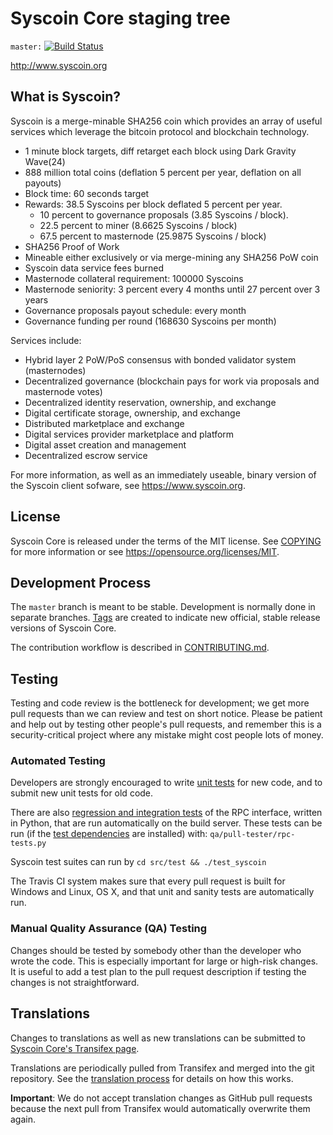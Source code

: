 Syscoin Core staging tree 
=========================

`master:` [![Build Status](https://travis-ci.org/syscoin/syscoin.svg?branch=master)](https://travis-ci.org/syscoin/syscoin) 

http://www.syscoin.org

What is Syscoin?
----------------

Syscoin is a merge-minable SHA256 coin which provides an array of useful services
which leverage the bitcoin protocol and blockchain technology.

- 1 minute block targets, diff retarget each block using Dark Gravity Wave(24) 
- 888 million total coins (deflation 5 percent per year, deflation on all payouts)
- Block time: 60 seconds target
- Rewards: 38.5 Syscoins per block deflated 5 percent per year. 
  - 10 percent to governance proposals (3.85 Syscoins / block). 
  - 22.5 percent to miner (8.6625 Syscoins / block)
  - 67.5 percent to masternode (25.9875 Syscoins / block)
- SHA256 Proof of Work
- Mineable either exclusively or via merge-mining any SHA256 PoW coin
- Syscoin data service fees burned
- Masternode collateral requirement: 100000 Syscoins
- Masternode seniority: 3 percent every 4 months until 27 percent over 3 years
- Governance proposals payout schedule: every month
- Governance funding per round (168630 Syscoins per month)

Services include:

- Hybrid layer 2 PoW/PoS consensus with bonded validator system (masternodes)
- Decentralized governance (blockchain pays for work via proposals and masternode votes)
- Decentralized identity reservation, ownership, and exchange
- Digital certificate storage, ownership, and exchange
- Distributed marketplace and exchange
- Digital services provider marketplace and platform
- Digital asset creation and management
- Decentralized escrow service

For more information, as well as an immediately useable, binary version of
the Syscoin client sofware, see https://www.syscoin.org.


License
-------

Syscoin Core is released under the terms of the MIT license. See [COPYING](COPYING) for more
information or see https://opensource.org/licenses/MIT.

Development Process
-------------------

The `master` branch is meant to be stable. Development is normally done in separate branches.
[Tags](https://github.com/syscoin/syscoin/tags) are created to indicate new official,
stable release versions of Syscoin Core.

The contribution workflow is described in [CONTRIBUTING.md](CONTRIBUTING.md).

Testing
-------

Testing and code review is the bottleneck for development; we get more pull
requests than we can review and test on short notice. Please be patient and help out by testing
other people's pull requests, and remember this is a security-critical project where any mistake might cost people
lots of money.

### Automated Testing

Developers are strongly encouraged to write [unit tests](/doc/unit-tests.md) for new code, and to
submit new unit tests for old code.

There are also [regression and integration tests](/qa) of the RPC interface, written
in Python, that are run automatically on the build server.
These tests can be run (if the [test dependencies](/qa) are installed) with: `qa/pull-tester/rpc-tests.py`

Syscoin test suites can run by `cd src/test && ./test_syscoin`

The Travis CI system makes sure that every pull request is built for Windows
and Linux, OS X, and that unit and sanity tests are automatically run.

### Manual Quality Assurance (QA) Testing

Changes should be tested by somebody other than the developer who wrote the
code. This is especially important for large or high-risk changes. It is useful
to add a test plan to the pull request description if testing the changes is
not straightforward.

Translations
------------

Changes to translations as well as new translations can be submitted to
[Syscoin Core's Transifex page](https://www.transifex.com/projects/p/syscoin/).

Translations are periodically pulled from Transifex and merged into the git repository. See the
[translation process](doc/translation_process.md) for details on how this works.

**Important**: We do not accept translation changes as GitHub pull requests because the next
pull from Transifex would automatically overwrite them again.

